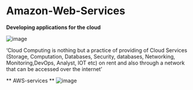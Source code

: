 # Amazon-Web-Services

**Developing applications for the cloud**

![image](https://user-images.githubusercontent.com/67835881/161903393-00939f73-6512-49e8-a067-6ff74b424106.png)
 
‘Cloud Computing is nothing but a practice of providing of Cloud Services (Storage, Computation, Databases, Security, databases, 
Networking, Monitoring,DevOps, Analyst, IOT etc) on rent and also through a network that can be accessed over the internet’
 
 
** AWS-services ** 
![image](https://user-images.githubusercontent.com/67835881/161903756-01db2d78-5be1-475f-ba00-1bfced2ec623.png)
 

